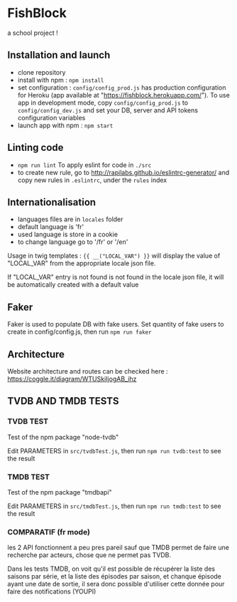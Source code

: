 # FishBlock

a school project !

## Installation and launch

- clone repository
- install with npm : `npm install`
- set configuration : `config/config_prod.js` has production configuration for Heroku (app available at "https://fishblock.herokuapp.com/"). To use app in development mode, copy `config/config_prod.js` to `config/config_dev.js` and set your DB, server and API tokens configuration variables
- launch app with npm : `npm start`

## Linting code

- `npm run lint` To apply eslint for code in `./src`
- to create new rule, go to http://rapilabs.github.io/eslintrc-generator/ and copy new rules in `.eslintrc`, under the `rules` index

## Internationalisation

- languages files are in `locales` folder
- default language is 'fr'
- used language is store in a cookie
- to change language go to '/fr' or '/en'

Usage in twig templates :
`{{ __("LOCAL_VAR") }}` will display the value of "LOCAL_VAR" from the appropriate locale json file.

If "LOCAL_VAR" entry is not found is not found in the locale json file, it will be automatically created with a default value


## Faker

Faker is used to populate DB with fake users.
Set quantity of fake users to create in config/config.js, then run `npm run faker`

## Architecture

Website architecture and routes can be checked here : https://coggle.it/diagram/WTUSkiIjogAB_ihz

## TVDB AND TMDB TESTS

### TVDB TEST

Test of the npm package "node-tvdb"

Edit PARAMETERS in `src/tvdbTest.js`, then run `npm run tvdb:test` to see the result


### TMDB TEST

Test of the npm package "tmdbapi"

Edit PARAMETERS in `src/tmdbTest.js`, then run `npm run tmdb:test` to see the result

### COMPARATIF (fr mode)

les 2 API fonctionnent a peu pres pareil sauf que TMDB permet de faire une recherche par acteurs, chose que ne permet pas TVDB.

Dans les tests TMDB, on voit qu'il est possible de récupérer la liste des saisons par série, et la liste des épisodes par saison, et chanque épisode ayant une date de sortie, il sera donc possible d'utiliser cette donnée pour faire des notifications (YOUPI)


